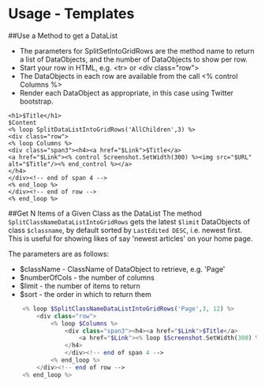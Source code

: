 # Usage - Templates
##Use a Method to get a DataList
* The parameters for SplitSetIntoGridRows are the method name to return a list
of DataObjects, and the number of DataObjects to show per row.
* Start your row in HTML, e.g. &lt;tr&gt; or &lt;div class="row"&gt;
* The DataObjects in each row are available from the call <% control Columns %>
* Render each DataObject as appropriate, in this case using Twitter bootstrap.

```
<h1>$Title</h1>
$Content
<% loop SplitDataListIntoGridRows('AllChildren',3) %>
<div class="row">
<% loop Columns %>
<div class="span3"><h4><a href="$Link">$Title</a>
<a href="$Link"><% control Screenshot.SetWidth(300) %><img src="$URL" alt="$Title"/><% end_control %></a>
</h4>
</div><!-- end of span 4 -->
<% end_loop %>
</div><!-- end of row -->
<% end_loop %>
```

##Get N Items of a Given Class as the DataList
The method `SplitClassNameDataListIntoGridRows` gets the latest `$limit`
DataObjects of class `$classname`, by default sorted by `LastEdited DESC`, i.e.
newest first.  This is useful for showing likes of say 'newest articles' on your
home page.

The parameters are as follows:
* $className - ClassName of DataObject to retrieve, e.g. 'Page'
* $numberOfCols - the number of columns
* $limit - the number of items to return
* $sort - the order in which to return them


```php
    <% loop $SplitClassNameDataListIntoGridRows('Page',3, 12) %>
        <div class="row">
            <% loop $Columns %>
                <div class="span3"><h4><a href="$Link">$Title</a>
                    <a href="$Link"><% loop $Screenshot.SetWidth(300) %><img src="$URL" alt="$Title"/><% end_loop %></a>
                </h4>
                </div><!-- end of span 4 -->
            <% end_loop %>
        </div><!-- end of row -->
    <% end_loop %>

```
